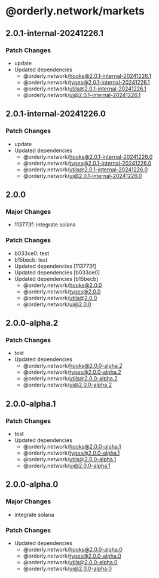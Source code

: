 # @orderly.network/markets

## 2.0.1-internal-20241226.1

### Patch Changes

- update
- Updated dependencies
  - @orderly.network/hooks@2.0.1-internal-20241226.1
  - @orderly.network/types@2.0.1-internal-20241226.1
  - @orderly.network/utils@2.0.1-internal-20241226.1
  - @orderly.network/ui@2.0.1-internal-20241226.1

## 2.0.1-internal-20241226.0

### Patch Changes

- update
- Updated dependencies
  - @orderly.network/hooks@2.0.1-internal-20241226.0
  - @orderly.network/types@2.0.1-internal-20241226.0
  - @orderly.network/utils@2.0.1-internal-20241226.0
  - @orderly.network/ui@2.0.1-internal-20241226.0

## 2.0.0

### Major Changes

- 113773f: integrate solana

### Patch Changes

- b033ce0: test
- b15becb: test
- Updated dependencies [113773f]
- Updated dependencies [b033ce0]
- Updated dependencies [b15becb]
  - @orderly.network/hooks@2.0.0
  - @orderly.network/types@2.0.0
  - @orderly.network/utils@2.0.0
  - @orderly.network/ui@2.0.0

## 2.0.0-alpha.2

### Patch Changes

- test
- Updated dependencies
  - @orderly.network/hooks@2.0.0-alpha.2
  - @orderly.network/types@2.0.0-alpha.2
  - @orderly.network/utils@2.0.0-alpha.2
  - @orderly.network/ui@2.0.0-alpha.2

## 2.0.0-alpha.1

### Patch Changes

- test
- Updated dependencies
  - @orderly.network/hooks@2.0.0-alpha.1
  - @orderly.network/types@2.0.0-alpha.1
  - @orderly.network/utils@2.0.0-alpha.1
  - @orderly.network/ui@2.0.0-alpha.1

## 2.0.0-alpha.0

### Major Changes

- integrate solana

### Patch Changes

- Updated dependencies
  - @orderly.network/hooks@2.0.0-alpha.0
  - @orderly.network/types@2.0.0-alpha.0
  - @orderly.network/utils@2.0.0-alpha.0
  - @orderly.network/ui@2.0.0-alpha.0
